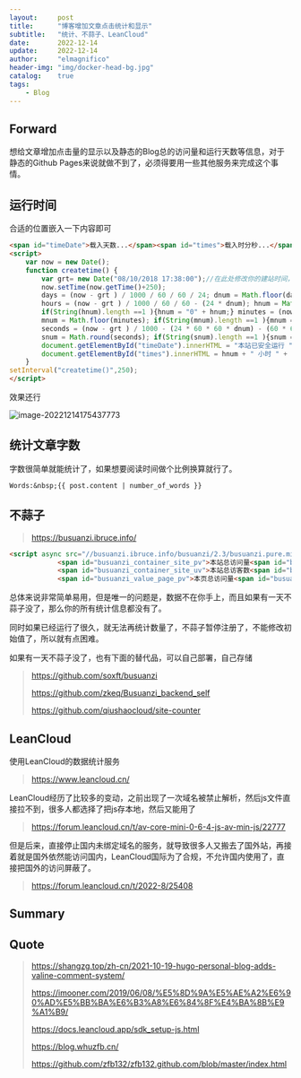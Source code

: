 ```yaml
---
layout:     post
title:      "博客增加文章点击统计和显示"
subtitle:   "统计、不蒜子、LeanCloud"
date:       2022-12-14
update:     2022-12-14
author:     "elmagnifico"
header-img: "img/docker-head-bg.jpg"
catalog:    true
tags:
    - Blog
---
```


## Forward

想给文章增加点击量的显示以及静态的Blog总的访问量和运行天数等信息，对于静态的Github Pages来说就做不到了，必须得要用一些其他服务来完成这个事情。



## 运行时间

合适的位置嵌入一下内容即可

```html
<span id="timeDate">载入天数...</span><span id="times">载入时分秒...</span>
<script>
    var now = new Date(); 
    function createtime() { 
        var grt= new Date("08/10/2018 17:38:00");//在此处修改你的建站时间，格式：月/日/年 时:分:秒
        now.setTime(now.getTime()+250); 
        days = (now - grt ) / 1000 / 60 / 60 / 24; dnum = Math.floor(days); 
        hours = (now - grt ) / 1000 / 60 / 60 - (24 * dnum); hnum = Math.floor(hours); 
        if(String(hnum).length ==1 ){hnum = "0" + hnum;} minutes = (now - grt ) / 1000 /60 - (24 * 60 * dnum) - (60 * hnum); 
        mnum = Math.floor(minutes); if(String(mnum).length ==1 ){mnum = "0" + mnum;} 
        seconds = (now - grt ) / 1000 - (24 * 60 * 60 * dnum) - (60 * 60 * hnum) - (60 * mnum); 
        snum = Math.round(seconds); if(String(snum).length ==1 ){snum = "0" + snum;} 
        document.getElementById("timeDate").innerHTML = "本站已安全运行 "+dnum+" 天 "; 
        document.getElementById("times").innerHTML = hnum + " 小时 " + mnum + " 分 " + snum + " 秒"; 
    } 
setInterval("createtime()",250);
</script>
```

效果还行

![image-20221214175437773](http://img.elmagnifico.tech:9514/static/upload/elmagnifico/202212141754884.png)

## 统计文章字数

字数很简单就能统计了，如果想要阅读时间做个比例换算就行了。

```
Words:&nbsp;{{ post.content | number_of_words }}
```



## 不蒜子

> https://busuanzi.ibruce.info/



```html
<script async src="//busuanzi.ibruce.info/busuanzi/2.3/busuanzi.pure.mini.js"></script>
            <span id="busuanzi_container_site_pv">本站总访问量<span id="busuanzi_value_site_pv"></span>次</span>
            <span id="busuanzi_container_site_uv">本站总访客数<span id="busuanzi_value_site_uv"></span>人</span>
            <span id="busuanzi_value_page_pv">本页总访问量<span id="busuanzi_value_page_pv"></span>次</span>
```



总体来说非常简单易用，但是唯一的问题是，数据不在你手上，而且如果有一天不蒜子没了，那么你的所有统计信息都没有了。

同时如果已经运行了很久，就无法再统计数量了，不蒜子暂停注册了，不能修改初始值了，所以就有点困难。



如果有一天不蒜子没了，也有下面的替代品，可以自己部署，自己存储

> https://github.com/soxft/busuanzi
>
> https://github.com/zkeq/Busuanzi_backend_self
>
> https://github.com/qiushaocloud/site-counter



## LeanCloud

使用LeanCloud的数据统计服务

> https://www.leancloud.cn/



LeanCloud经历了比较多的变动，之前出现了一次域名被禁止解析，然后js文件直接拉不到，很多人都选择了把js存本地，然后又能用了

> https://forum.leancloud.cn/t/av-core-mini-0-6-4-js-av-min-js/22777

但是后来，直接停止国内未绑定域名的服务，就导致很多人又搬去了国外站，再接着就是国外依然能访问国内，LeanCloud国际为了合规，不允许国内使用了，直接把国外的访问屏蔽了。

> https://forum.leancloud.cn/t/2022-8/25408



## Summary



## Quote

> https://shangzg.top/zh-cn/2021-10-19-hugo-personal-blog-adds-valine-comment-system/
>
> https://imooner.com/2019/06/08/%E5%8D%9A%E5%AE%A2%E6%90%AD%E5%BB%BA%E6%B3%A8%E6%84%8F%E4%BA%8B%E9%A1%B9/
>
> https://docs.leancloud.app/sdk_setup-js.html
>
> https://blog.whuzfb.cn/
>
> https://github.com/zfb132/zfb132.github.com/blob/master/index.html
>
> 



